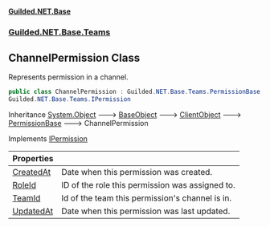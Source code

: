#### [Guilded.NET.Base](Guilded_NET_Base.md 'Guilded.NET.Base')
### [Guilded.NET.Base.Teams](Guilded_NET_Base.md#Guilded_NET_Base_Teams 'Guilded.NET.Base.Teams')
## ChannelPermission Class
Represents permission in a channel.  
```csharp
public class ChannelPermission : Guilded.NET.Base.Teams.PermissionBase,
Guilded.NET.Base.Teams.IPermission
```

Inheritance [System.Object](https://docs.microsoft.com/en-us/dotnet/api/System.Object 'System.Object') &#129106; [BaseObject](BaseObject.md 'Guilded.NET.Base.BaseObject') &#129106; [ClientObject](ClientObject.md 'Guilded.NET.Base.ClientObject') &#129106; [PermissionBase](PermissionBase.md 'Guilded.NET.Base.Teams.PermissionBase') &#129106; ChannelPermission  

Implements [IPermission](IPermission.md 'Guilded.NET.Base.Teams.IPermission')  

| Properties | |
| :--- | :--- |
| [CreatedAt](ChannelPermission_CreatedAt.md 'Guilded.NET.Base.Teams.ChannelPermission.CreatedAt') | Date when this permission was created.<br/> |
| [RoleId](ChannelPermission_RoleId.md 'Guilded.NET.Base.Teams.ChannelPermission.RoleId') | ID of the role this permission was assigned to.<br/> |
| [TeamId](ChannelPermission_TeamId.md 'Guilded.NET.Base.Teams.ChannelPermission.TeamId') | Id of the team this permission's channel is in.<br/> |
| [UpdatedAt](ChannelPermission_UpdatedAt.md 'Guilded.NET.Base.Teams.ChannelPermission.UpdatedAt') | Date when this permission was last updated.<br/> |
